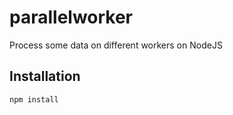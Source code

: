 parallelworker
==============

Process some data on different workers on NodeJS

Installation
--------------

```js
npm install
```